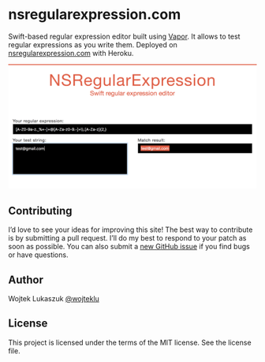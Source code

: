 # nsregularexpression.com

Swift-based regular expression editor built using [Vapor](https://github.com/vapor/vapor). It allows to test regular expressions as you write them. Deployed on [nsregularexpression.com](http://nsregularexpression.com) with Heroku. 

![alt text](https://github.com/wojteklu/nsregularexpression.com/blob/master/nsregularexpression.png?raw=true)

## Contributing

I’d love to see your ideas for improving this site! The best way to contribute is by submitting a pull request. I’ll do my best to respond to your patch as soon as possible. You can also submit a [new GitHub issue](https://github.com/wojteklu/nsregularexpression.com/issues/new) if you find bugs or have questions.

## Author

Wojtek Lukaszuk [@wojteklu](http://twitter.com/wojteklu)

## License

This project is licensed under the terms of the MIT license. See the license file.